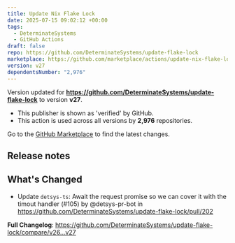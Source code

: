 ```yaml
---
title: Update Nix Flake Lock
date: 2025-07-15 09:02:12 +00:00
tags:
  - DeterminateSystems
  - GitHub Actions
draft: false
repo: https://github.com/DeterminateSystems/update-flake-lock
marketplace: https://github.com/marketplace/actions/update-nix-flake-lock
version: v27
dependentsNumber: "2,976"
---
```



Version updated for **https://github.com/DeterminateSystems/update-flake-lock** to version **v27**.
- This publisher is shown as 'verified' by GitHub.
- This action is used across all versions by **2,976** repositories.

Go to the [GitHub Marketplace](https://github.com/marketplace/actions/update-nix-flake-lock) to find the latest changes.

## Release notes

## What's Changed
* Update `detsys-ts`: Await the request promise so we can cover it with the timout handler (#105) by @detsys-pr-bot in https://github.com/DeterminateSystems/update-flake-lock/pull/202


**Full Changelog**: https://github.com/DeterminateSystems/update-flake-lock/compare/v26...v27
